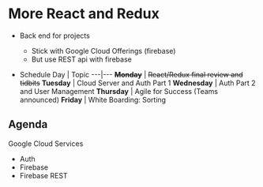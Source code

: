 More React and Redux
===


    
* Back end for projects
    * Stick with Google Cloud Offerings (firebase)
    * But use REST api with firebase

* Schedule
    Day | Topic
    ---|---
    ~~**Monday**~~    | ~~React/Redux final review and tidbits~~
    **Tuesday**   | Cloud Server and Auth Part 1
    **Wednesday** | Auth Part 2 and User Management
    **Thursday**  | Agile for Success (Teams announced)
    **Friday**    | White Boarding: Sorting

## Agenda

Google Cloud Services
* Auth
* Firebase
* Firebase REST
